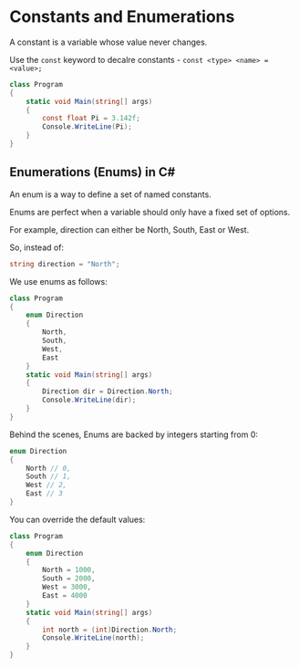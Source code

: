 # Constants and Enumerations
A constant is a variable whose value never changes.

Use the `const` keyword to decalre constants - `const <type> <name> = <value>;
`
```cs
class Program
{
    static void Main(string[] args)
    {
        const float Pi = 3.142f;
        Console.WriteLine(Pi);
    }
}
```

## Enumerations (Enums) in C#
An enum is a way to define a set of named constants.

Enums are perfect when a variable should only have a fixed set of options.

For example, direction can either be North, South, East or West.

So, instead of:
```cs
string direction = "North";
```

We use enums as follows:

```cs
class Program
{
    enum Direction
    {
        North,
        South,
        West,
        East
    }
    static void Main(string[] args)
    {
        Direction dir = Direction.North;
        Console.WriteLine(dir);
    }
}
```

Behind the scenes, Enums are backed by integers starting from 0:
```cs
enum Direction
{
    North // 0,
    South // 1,
    West // 2,
    East // 3
}
```

You can override the default values:
```cs
class Program
{
    enum Direction
    {
        North = 1000,
        South = 2000,
        West = 3000,
        East = 4000
    }
    static void Main(string[] args)
    {
        int north = (int)Direction.North;
        Console.WriteLine(north);
    }
}
```